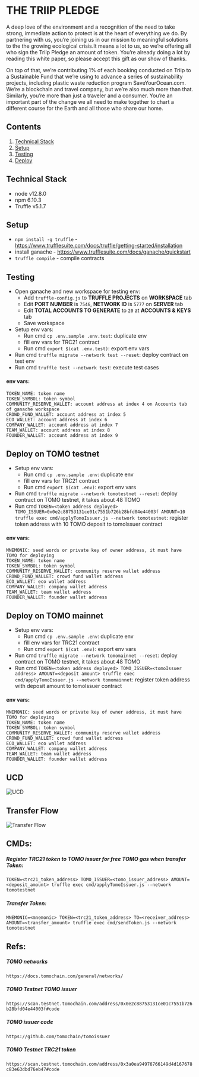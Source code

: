 # THE TRIIP PLEDGE

A deep love of the environment and a recognition of the need to take strong, immediate action to protect is at the heart of everything we do. By partnering with us, you’re joining us in our mission to meaningful solutions to the the growing ecological crisis.It means a lot to us, so we’re offering all who sign the Triip Pledge an amount of token. You’re already doing a lot by reading this white paper, so please accept this gift as our show of thanks.

On top of that, we’re contributing 1% of each booking conducted on Triip to a Sustainable Fund that we’re using to advance a series of sustainability projects, including plastic waste reduction program SaveYourOcean.com. We’re a blockchain and travel company, but we’re also much more than that. Similarly, you’re more than just a traveler and a consumer. You’re an important part of the change we all need to make together to chart a different course for the Earth and all those who share our home.


## Contents

 1. [Technical Stack](#technical-stack)
 2. [Setup](#setup)
 3. [Testing](#testing)
 4. [Deploy](#deploy)


## Technical Stack

* node v12.8.0
* npm 6.10.3
* Truffle v5.1.7


## Setup
* `npm install -g truffle` - https://www.trufflesuite.com/docs/truffle/getting-started/installation
* install ganache - https://www.trufflesuite.com/docs/ganache/quickstart
* `truffle compile` - compile contracts


## Testing
* Open ganache and new workspace for testing env:
	* Add `truffle-config.js` to **TRUFFLE PROJECTS** on **WORKSPACE** tab
	* Edit **PORT NUMBER** is `7546`, **NETWORK ID** is `5777` on **SERVER** tab
	* Edit **TOTAL ACCOUNTS TO GENERATE** to `20` at **ACCOUNTS & KEYS** tab
	* Save workspace
* Setup env vars:
	* Run cmd `cp .env.sample .env.test`: duplicate env
	* fill env vars for TRC21 contract
	* Run cmd `export $(cat .env.test)`: export env vars
* Run cmd `truffle migrate --network test --reset`: deploy contract on test env
* Run cmd `truffle test --network test`: execute test cases

#### env vars:
```
TOKEN_NAME: token name
TOKEN_SYMBOL: token symbol
COMMUNITY_RESERVE_WALLET: account address at index 4 on Accounts tab of ganache workspace
CROWD_FUND_WALLET: account address at index 5
ECO_WALLET: account address at index 6
COMPANY_WALLET: account address at index 7
TEAM_WALLET: account address at index 8
FOUNDER_WALLET: account address at index 9
```


## Deploy on TOMO testnet
* Setup env vars:
	* Run cmd `cp .env.sample .env`: duplicate env
	* fill env vars for TRC21 contract
	* Run cmd `export $(cat .env)`: export env vars
* Run cmd `truffle migrate --network tomotestnet --reset`: deploy contract on TOMO testnet, it takes about 48 TOMO
* Run cmd `TOKEN=<token address deployed> TOMO_ISSUER=0x0e2c88753131ce01c7551b726b28bfd04e44003f AMOUNT=10 truffle exec cmd/applyTomoIssuer.js --network tomotestnet`: register token address with 10 TOMO deposit to tomoIssuer contract

#### env vars:
```
MNEMONIC: seed words or private key of owner address, it must have TOMO for deploying
TOKEN_NAME: token name
TOKEN_SYMBOL: token symbol
COMMUNITY_RESERVE_WALLET: community reserve wallet address
CROWD_FUND_WALLET: crowd fund wallet address
ECO_WALLET: eco wallet address
COMPANY_WALLET: company wallet address
TEAM_WALLET: team wallet address
FOUNDER_WALLET: founder wallet address
```

## Deploy on TOMO mainnet
* Setup env vars:
	* Run cmd `cp .env.sample .env`: duplicate env
	* fill env vars for TRC21 contract
	* Run cmd `export $(cat .env)`: export env vars
* Run cmd `truffle migrate --network tomomainnet --reset`: deploy contract on TOMO testnet, it takes about 48 TOMO
* Run cmd `TOKEN=<token address deployed> TOMO_ISSUER=<tomoIssuer address> AMOUNT=<deposit amount> truffle exec cmd/applyTomoIssuer.js --network tomomainnet`: register token address with deposit amount to tomoIssuer contract

#### env vars:
```
MNEMONIC: seed words or private key of owner address, it must have TOMO for deploying
TOKEN_NAME: token name
TOKEN_SYMBOL: token symbol
COMMUNITY_RESERVE_WALLET: community reserve wallet address
CROWD_FUND_WALLET: crowd fund wallet address
ECO_WALLET: eco wallet address
COMPANY_WALLET: company wallet address
TEAM_WALLET: team wallet address
FOUNDER_WALLET: founder wallet address
```


## UCD
![UCD](https://www.lucidchart.com/publicSegments/view/88905324-e47f-4ff6-8780-28534d17dbf3/image.jpeg "UCD")


## Transfer Flow
![Transfer Flow](https://www.lucidchart.com/publicSegments/view/2466a03b-e5e0-4b64-a616-d8795549f5ba/image.jpeg "Transfer Flow")


## CMDs:

##### Register TRC21 token to TOMO issuer for free TOMO gas when transfer Token:
`TOKEN=<trc21_token_address> TOMO_ISSUER=<tomo_issuer_address> AMOUNT=<deposit_amount> truffle exec cmd/applyTomoIssuer.js --network tomotestnet`


##### Transfer Token:
`MNEMONIC=<mnemonic> TOKEN=<trc21_token_address> TO=<receiver_address> AMOUNT=<transfer_amount> truffle exec cmd/sendToken.js --network tomotestnet`


## Refs:
##### TOMO networks
`https://docs.tomochain.com/general/networks/`

##### TOMO Testnet TOMO issuer
`https://scan.testnet.tomochain.com/address/0x0e2c88753131ce01c7551b726b28bfd04e44003f#code`


##### TOMO issuer code
`https://github.com/tomochain/tomoissuer`


##### TOMO Testnet TRC21 token
`https://scan.testnet.tomochain.com/address/0x3a0ea94976766149d4d167678c83e63dbd76eb47#code`
